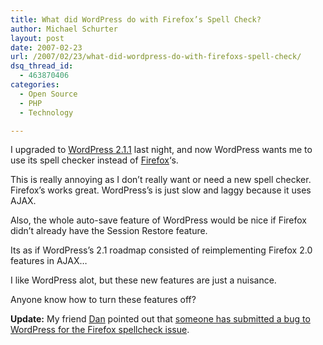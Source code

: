 ```yaml
---
title: What did WordPress do with Firefox’s Spell Check?
author: Michael Schurter
layout: post
date: 2007-02-23
url: /2007/02/23/what-did-wordpress-do-with-firefoxs-spell-check/
dsq_thread_id:
  - 463870406
categories:
  - Open Source
  - PHP
  - Technology

---
```

I upgraded to [WordPress 2.1.1][1] last night, and now WordPress wants me to use its spell checker instead of [Firefox][2]&#8216;s.

This is really annoying as I don&#8217;t really want or need a new spell checker. Firefox&#8217;s works great. WordPress&#8217;s is just slow and laggy because it uses AJAX.

Also, the whole auto-save feature of WordPress would be nice if Firefox didn&#8217;t already have the Session Restore feature.

Its as if WordPress&#8217;s 2.1 roadmap consisted of reimplementing Firefox 2.0 features in AJAX&#8230;

I like WordPress alot, but these new features are just a nuisance.

Anyone know how to turn these features off?

**Update:** My friend [Dan][3] pointed out that [someone has submitted a bug to WordPress for the Firefox spellcheck issue][4].

 [1]: http://wordpress.org/development/2007/02/new-releases/
 [2]: http://www.getfirefox.com
 [3]: http://dancoulter.com/
 [4]: http://trac.wordpress.org/ticket/3847